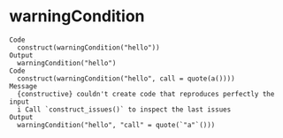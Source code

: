 # warningCondition

    Code
      construct(warningCondition("hello"))
    Output
      warningCondition("hello")
    Code
      construct(warningCondition("hello", call = quote(a())))
    Message
      {constructive} couldn't create code that reproduces perfectly the input
      i Call `construct_issues()` to inspect the last issues
    Output
      warningCondition("hello", "call" = quote(`"a"`()))

